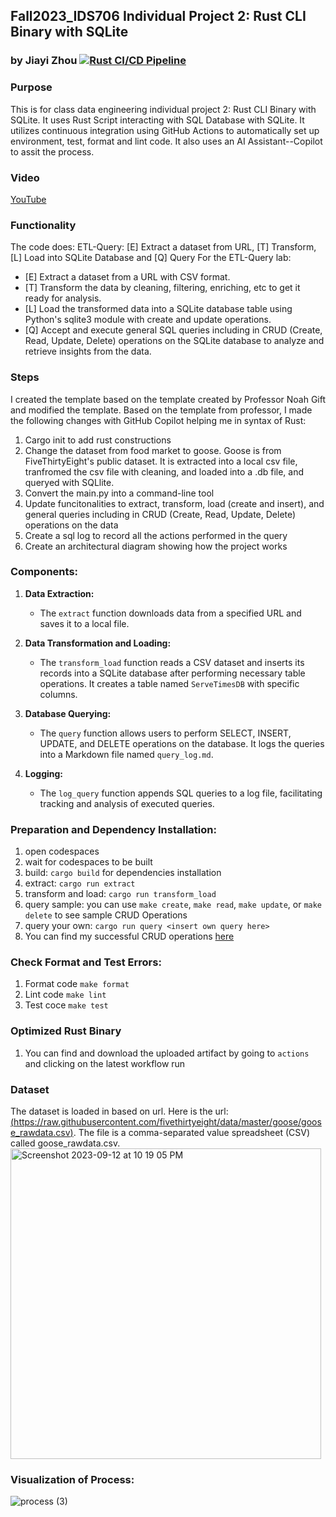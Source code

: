 ## Fall2023_IDS706 Individual Project 2: Rust CLI Binary with SQLite
### by Jiayi Zhou [![Rust CI/CD Pipeline](https://github.com/nogibjj/Fall2023_IDS706_IndividualProject2_JiayiZhou/actions/workflows/ci.yml/badge.svg)](https://github.com/nogibjj/Fall2023_IDS706_IndividualProject2_JiayiZhou/actions/workflows/ci.yml)
### Purpose
This is for class data engineering individual project 2: Rust CLI Binary with SQLite. It uses Rust Script interacting with SQL Database with SQLite. It utilizes continuous integration using GitHub Actions to automatically set up environment, test, format and lint code. It also uses an AI Assistant--Copilot to assit the process.

### Video
[YouTube](https://youtu.be/jDlCHruUbJw)

### Functionality
The code does: ETL-Query: [E] Extract a dataset from URL, [T] Transform, [L] Load into SQLite Database and [Q] Query For the ETL-Query lab:
  * [E] Extract a dataset from a URL with CSV format.
  * [T] Transform the data by cleaning, filtering, enriching, etc to get it ready for analysis.
  * [L] Load the transformed data into a SQLite database table using Python's sqlite3 module with create and update operations.
  * [Q] Accept and execute general SQL queries including in CRUD (Create, Read, Update, Delete) operations on the SQLite database to analyze and retrieve insights from the data.

### Steps
I created the template based on the template created by Professor Noah Gift and modified the template. Based on the template from professor, I made the following changes with GitHub Copilot helping me in syntax of Rust:
1. Cargo init to add rust constructions
2. Change the dataset from food market to goose. Goose is from FiveThirtyEight's public dataset. It is extracted into a local csv file, tranfromed the csv file with cleaning, and loaded into a .db file, and queryed with SQLlite.
3. Convert the main.py into a command-line tool
4. Update funcitonalities to extract, transform, load (create and insert), and general queries including in CRUD (Create, Read, Update, Delete) operations on the data
5. Create a sql log to record all the actions performed in the query
6. Create an architectural diagram showing how the project works

### Components:

1. **Data Extraction:**
   - The `extract` function downloads data from a specified URL and saves it to a local file.

2. **Data Transformation and Loading:**
   - The `transform_load` function reads a CSV dataset and inserts its records into a SQLite database after performing necessary table operations. It creates a table named `ServeTimesDB` with specific columns.

3. **Database Querying:**
   - The `query` function allows users to perform SELECT, INSERT, UPDATE, and DELETE operations on the database. It logs the queries into a Markdown file named `query_log.md`.

4. **Logging:**
   - The `log_query` function appends SQL queries to a log file, facilitating tracking and analysis of executed queries.

### Preparation and Dependency Installation: 
1. open codespaces 
2. wait for codespaces to be built 
3. build: `cargo build` for dependencies installation
4. extract: `cargo run extract`
5. transform and load: `cargo run transform_load`
6. query sample: you can use `make create`, `make read`, `make update`, or `make delete` to see sample CRUD Operations
7. query your own: `cargo run query <insert own query here>`
8. You can find my successful CRUD operations [here](https://github.com/nogibjj/Fall2023_IDS706_IndividualProject2_JiayiZhou/blob/main/query_log.md)

### Check Format and Test Errors: 
1. Format code `make format`
2. Lint code `make lint`
3. Test coce `make test`

### Optimized Rust Binary
1. You can find and download the uploaded artifact by going to `actions` and clicking on the latest workflow run

### Dataset
The dataset is loaded in based on url.  Here is the url: [(https://raw.githubusercontent.com/fivethirtyeight/data/master/goose/goose_rawdata.csv)](https://raw.githubusercontent.com/fivethirtyeight/data/master/goose/goose_rawdata.csv). The file is a comma-separated value spreadsheet (CSV) called goose_rawdata.csv.  
<img width="497" alt="Screenshot 2023-09-12 at 10 19 05 PM" src="https://github.com/nogibjj/Fall2023_IDS706_MiniProject3_JiayiZhou/assets/143651921/ca45cc76-2d2e-4d26-a2b5-6bff9dcaf0ee">

### Visualization of Process:
![process (3)](https://github.com/nogibjj/Fall2023_IDS706_MiniProject5_JiayiZhou/assets/143651921/f0480b87-bc09-49f4-9d9a-4f483343284c)
